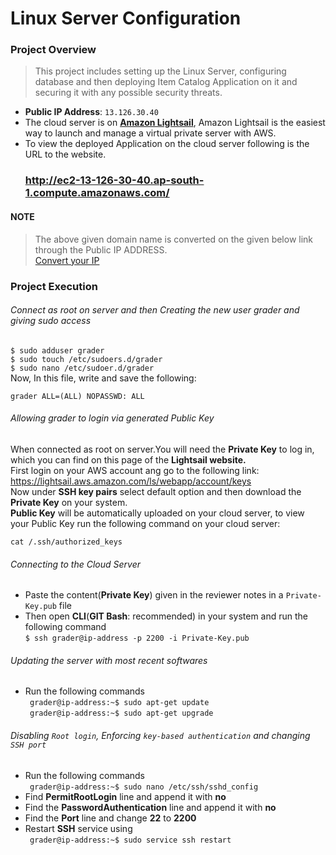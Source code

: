 # Linux Server Configuration

### Project Overview

>This project includes setting up the Linux Server, configuring database and then deploying Item Catalog Application on it and securing it with any      possible security threats.

* **Public IP Address**: `13.126.30.40`
* The cloud server is on <a href="https://amazonlightsail.com/">**Amazon Lightsail**</a>, Amazon Lightsail is the easiest way to launch and manage a virtual private server with AWS.
* To view the deployed Application on the cloud server following is the URL to the website.<br>
  ### <a href="http://ec2-13-126-30-40.ap-south-1.compute.amazonaws.com/">http://ec2-13-126-30-40.ap-south-1.compute.amazonaws.com/</a>
  
#### NOTE
>The above given domain name is converted on the given below link through the Public IP ADDRESS.<br>
<a href="http://www.nmonitoring.com/ip-to-domain-name.html?ip=13.126.30.40&pingsub=1&ln=en">Convert your IP</a>

### Project Execution

###### Connect as root on server and then Creating the new user grader and giving sudo access

`$ sudo adduser grader`<br>
`$ sudo touch /etc/sudoers.d/grader`<br>
`$ sudo nano /etc/sudoer.d/grader`<br>
Now, In this file, write and save the following:<br>
```
grader ALL=(ALL) NOPASSWD: ALL
```

###### Allowing grader to login via generated Public Key

When connected as root on server.You will need the **Private Key** to log in, which you can find on this page of the **Lightsail website.**<br>
First login on your AWS account ang go to the following link:<br>
<a href="https://lightsail.aws.amazon.com/ls/webapp/account/keys">https://lightsail.aws.amazon.com/ls/webapp/account/keys</a><br>
Now under **SSH key pairs** select default option and then download the **Private Key** on your system.<br>
**Public Key** will be automatically uploaded on your cloud server, to view your Public Key run the following command on your cloud server:
```
cat /.ssh/authorized_keys
```

###### Connecting to the Cloud Server

* Paste the content(**Private Key**) given in the reviewer notes in a `Private-Key.pub` file
* Then open **CLI**(**GIT Bash**: recommended) in your system and run the following command<br>
```$ ssh grader@ip-address -p 2200 -i Private-Key.pub```

###### Updating the server with most recent softwares

* Run the following commands<br>
` grader@ip-address:~$ sudo apt-get update`<br>
` grader@ip-address:~$ sudo apt-get upgrade`

###### Disabling `Root login`, Enforcing `key-based authentication` and changing `SSH port`

* Run the following commands<br>
` grader@ip-address:~$ sudo nano /etc/ssh/sshd_config`<br>
* Find **PermitRootLogin** line and append it with **no**<br>
* Find the **PasswordAuthentication** line and append it with **no**<br>
* Find the **Port** line and change **22** to **2200**<br>
* Restart **SSH** service using <br>
` grader@ip-address:~$ sudo service ssh restart`